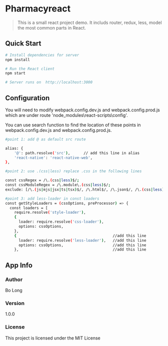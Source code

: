 # Pharmacyreact

> This is a small react project demo. It includs router, redux, less, model the most common parts in React.

## Quick Start

```bash
# Install dependencies for server
npm install

# Run the React client 
npm start

# Server runs on  http://localhost:3000
```

## Configuration
You will need to modify webpack.config.dev.js and webpack.config.prod.js which are under route 'node_modules\react-scripts\config'.

You can use search function to find the location of these points in webpack.config.dev.js and webpack.config.prod.js.

```bash
#point 1: add @ as default src route

alias: {
    '@': path.resolve('src'),      // add this line in alias
    'react-native': 'react-native-web',
},

#point 2: use .(css|less) replace .css in the following lines

const cssRegex = /\.(css|less)$/;
const cssModuleRegex = /\.module\.(css|less)$/;
exclude: [/\.(js|mjs|jsx|ts|tsx)$/, /\.html$/, /\.json$/, /\.(css|less)$/],

#point 3: add less-loader in const loaders
const getStyleLoaders = (cssOptions, preProcessor) => {
  const loaders = [
    require.resolve('style-loader'),
    {
      loader: require.resolve('css-loader'),
      options: cssOptions,
    },
    {                                           //add this line 
      loader: require.resolve('less-loader'),   //add this line 
      options: cssOptions,                      //add this line 
    },                                          //add this line 

```

## App Info

### Author

Bo Long

### Version

1.0.0

### License

This project is licensed under the MIT License

